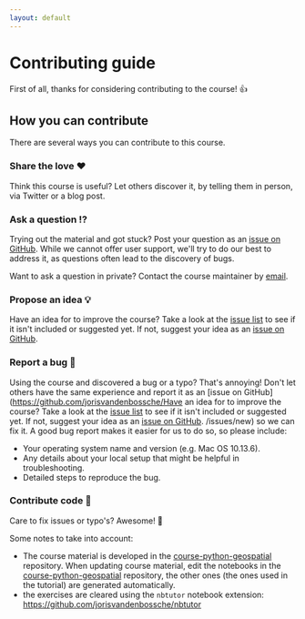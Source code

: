 ```yaml
---
layout: default
---
```


# Contributing guide

First of all, thanks for considering contributing to the course! 👍

## How you can contribute

There are several ways you can contribute to this course.

### Share the love ❤️

Think this course is useful? Let others discover it, by telling them in person, via Twitter or a blog post.

### Ask a question ⁉️

Trying out the material and got stuck? Post your question as an [issue on GitHub](https://github.com/jorisvandenbossche/course-python-geospatial/issues). While we cannot offer user support, we'll try to do our best to address it, as questions often lead to the discovery of bugs.

Want to ask a question in private? Contact the course maintainer by [email](jorisvandenbossche@gmail.com).

### Propose an idea 💡

Have an idea for to improve the course? Take a look at the [issue list](https://github.com/jorisvandenbossche/course-python-geospatial/issues) to see if it isn't included or suggested yet. If not, suggest your idea as an [issue on GitHub](https://github.com/jorisvandenbossche/course-python-geospatial/issues/new).

### Report a bug 🐛

Using the course and discovered a bug or a typo? That's annoying! Don't let others have the same experience and report it as an [issue on GitHub](https://github.com/jorisvandenbossche/Have an idea for to improve the course? Take a look at the [issue list](https://github.com/jorisvandenbossche/course-python-geospatial/issues) to see if it isn't included or suggested yet. If not, suggest your idea as an [issue on GitHub](https://github.com/jorisvandenbossche/course-python-geospatial/issues/new).
/issues/new) so we can fix it. A good bug report makes it easier for us to do so, so please include:

* Your operating system name and version (e.g. Mac OS 10.13.6).
* Any details about your local setup that might be helpful in troubleshooting.
* Detailed steps to reproduce the bug.

### Contribute code 📝

Care to fix issues or typo's? Awesome! 👏

Some notes to take into account:

- The course material is developed in the [course-python-geospatial](https://github.com/jorisvandenbossche/course-python-geospatial) repository. When updating course material, edit the notebooks in the [course-python-geospatial](https://github.com/jorisvandenbossche/course-python-geospatial) repository, the other ones (the ones used in the tutorial) are generated automatically.
- the exercises are cleared using the `nbtutor` notebook extension: <https://github.com/jorisvandenbossche/nbtutor>



